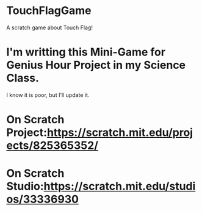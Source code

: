 # TouchFlagGame
A scratch game about Touch Flag!
# I'm writting this Mini-Game for Genius Hour Project in my Science Class.
I know it is poor, but I'll update it.
# On Scratch Project:https://scratch.mit.edu/projects/825365352/
# On Scratch Studio:https://scratch.mit.edu/studios/33336930
